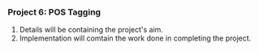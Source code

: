 ﻿### Project 6: POS Tagging

1. Details will be containing the project's aim.
2. Implementation will comtain the work done in completing the project.
